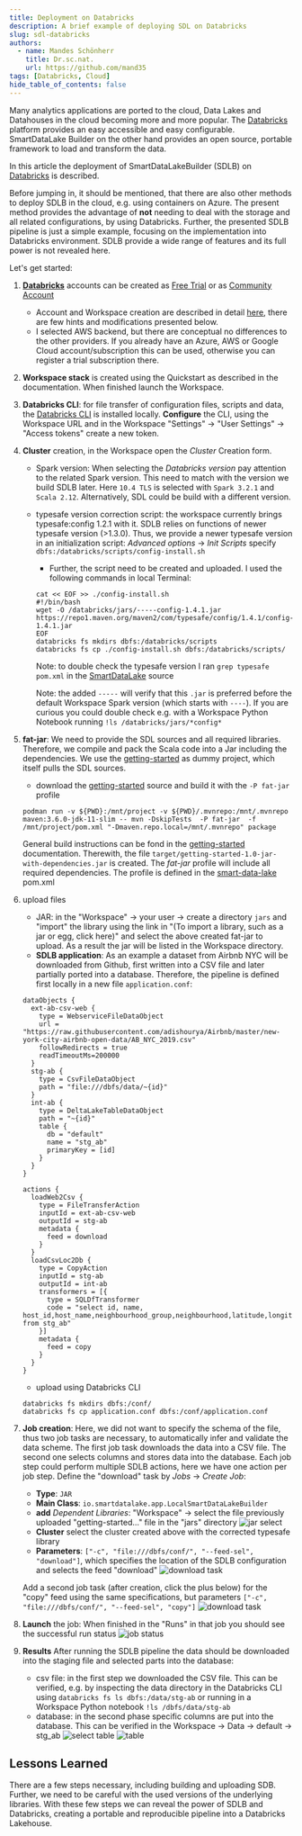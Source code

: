 ```yaml
---
title: Deployment on Databricks
description: A brief example of deploying SDL on Databricks
slug: sdl-databricks
authors:
  - name: Mandes Schönherr
    title: Dr.sc.nat.
    url: https://github.com/mand35
tags: [Databricks, Cloud]
hide_table_of_contents: false
---
```


Many analytics applications are ported to the cloud, Data Lakes and Datahouses in the cloud becoming more and more popular. The [Databricks](https://databricks.com) platform provides an easy accessible and easy configurable. SmartDataLake Builder on the other hand provides an open source, portable framework to load and transform the data.

In this article the deployment of SmartDataLakeBuilder (SDLB) on [Databricks](https://databricks.com) is described. 

<!--truncate-->

Before jumping in, it should be mentioned, that there are also other methods to deploy SDLB in the cloud, e.g. using containers on Azure. 
The present method provides the advantage of **not** needing to deal with the storage and all related configurations, by using Databricks. 
Further, the presented SDLB pipeline is just a simple example, focusing on the implementation into Databricks environment. SDLB provide a wide range of features and its full power is not revealed here. 

Let's get started:

1. [**Databricks**](https://databricks.com) accounts can be created as [Free Trial](https://databricks.com/try-databricks?itm_data=Homepage-HeroCTA-Trial) or as [Community Account](https://community.databricks.com/s/login/SelfRegister)
    - Account and Workspace creation are described in detail [here](https://docs.databricks.com/getting-started/account-setup.html), there are few hints and modifications presented below.
    - I selected AWS backend, but there are conceptual no differences to the other providers. If you already have an Azure, AWS or Google Cloud account/subscription this can be used, otherwise you can register a trial subscription there. 
1. **Workspace stack** is created using the Quickstart as described in the documentation. When finished launch the Workspace.
1. **Databricks CLI**: for file transfer of configuration files, scripts and data, the [Databricks CLI](https://docs.databricks.com/dev-tools/cli/index.html) is installed locally. **Configure** the CLI, using the Workspace URL and in the Workspace "Settings" -> "User Settings" -> "Access tokens" create a new token.
1. **Cluster** creation, in the Workspace open the *Cluster* Creation form.
	- Spark version: When selecting the *Databricks version* pay attention to the related Spark version. 
	  This need to match with the version we build SDLB later. Here `10.4 TLS` is selected with `Spark 3.2.1` and `Scala 2.12`. 
	  Alternatively, SDL could be build with a different version. 
	- typesafe version correction script: the workspace currently brings typesafe:config 1.2.1 with it. 
	  SDLB relies on functions of newer typesafe version (>1.3.0). 
	  Thus, we provide a newer typesafe version in an initialization script: *Advanced options* -> *Init Scripts* specify `dbfs:/databricks/scripts/config-install.sh`
		+ Further, the script need to be created and uploaded. I used the following commands in local Terminal:
		```
		cat << EOF >> ./config-install.sh
		#!/bin/bash
		wget -O /databricks/jars/-----config-1.4.1.jar https://repo1.maven.org/maven2/com/typesafe/config/1.4.1/config-1.4.1.jar
		EOF
		databricks fs mkdirs dbfs:/databricks/scripts
		databricks fs cp ./config-install.sh dbfs:/databricks/scripts/
		```
		Note: to double check the typesafe version I ran `grep typesafe pom.xml` in the [SmartDataLake](https://github.com/smart-data-lake/smart-data-lake.git) source

		Note: the added `-----` will verify that this `.jar` is preferred before the default Workspace Spark version (which starts with `----`). 
		If you are curious you could double check e.g. with a Workspace Python Notebook running `!ls /databricks/jars/*config*`

1. **fat-jar**:
       We need to provide the SDL sources and all required libraries. Therefore, we compile and pack the Scala code into a Jar including the dependencies. We use the [getting-started](https://github.com/smart-data-lake/getting-started.git) as dummy project, which itself pulls the SDL sources. 
	- download the [getting-started](https://github.com/smart-data-lake/getting-started.git) source and build it with the `-P fat-jar` profile
	```
    podman run -v ${PWD}:/mnt/project -v ${PWD}/.mvnrepo:/mnt/.mvnrepo maven:3.6.0-jdk-11-slim -- mvn -DskipTests  -P fat-jar  -f /mnt/project/pom.xml "-Dmaven.repo.local=/mnt/.mvnrepo" package
	```
	General build instructions can be fond in the [getting-started](../../docs/getting-started/setup#compile-scala-classes) documentation. 
	Therewith, the file `target/getting-started-1.0-jar-with-dependencies.jar` is created. 
	The *fat-jar* profile will include all required dependencies. The profile is defined in the [smart-data-lake](https://github.com/smart-data-lake/smart-data-lake) pom.xml

1. upload files
	- JAR: in the "Workspace" -> your user -> create a directory `jars` and "import" the library using the link in "(To import a library, such as a jar or egg, click here)" and select the above created fat-jar to upload. As a result the jar will be listed in the Workspace directory. 
	- **SDLB application**: As an example a dataset from Airbnb NYC will be downloaded from Github, first written into a CSV file and later partially ported into a database. Therefore, the pipeline is defined first locally in a new file `application.conf`:
	```
	dataObjects {
	  ext-ab-csv-web {
	    type = WebserviceFileDataObject
	    url = "https://raw.githubusercontent.com/adishourya/Airbnb/master/new-york-city-airbnb-open-data/AB_NYC_2019.csv"
	    followRedirects = true
	    readTimeoutMs=200000
	  }
	  stg-ab {
	    type = CsvFileDataObject
	    path = "file:///dbfs/data/~{id}"
	  }
	  int-ab {
	    type = DeltaLakeTableDataObject
	    path = "~{id}"
	    table {
	      db = "default"
	      name = "stg_ab"
	      primaryKey = [id]
	    }
	  }
	}

	actions {
	  loadWeb2Csv {
	    type = FileTransferAction
	    inputId = ext-ab-csv-web
	    outputId = stg-ab
	    metadata {
	      feed = download
	    }
	  }
	  loadCsvLoc2Db {
	    type = CopyAction
	    inputId = stg-ab
	    outputId = int-ab
	    transformers = [{
	      type = SQLDfTransformer
	      code = "select id, name, host_id,host_name,neighbourhood_group,neighbourhood,latitude,longitude from stg_ab"
	    }]
	    metadata {
	      feed = copy
	    }
	  }
	}
	```
	- upload using Databricks CLI 
	```
	databricks fs mkdirs dbfs:/conf/
	databricks fs cp application.conf dbfs:/conf/application.conf
	```

1. **Job creation**:
	Here, we did not want to specify the schema of the file, thus two job tasks are necessary, to automatically infer and validate the data scheme. The first job task downloads the data into a CSV file. The second one selects columns and stores data into the database. 
	Each job step could perform multiple SDLB actions, here we have one action per job step.
	Define the "download" task by *Jobs* -> *Create Job*: 
	- **Type**: `JAR`
	- **Main Class**: `io.smartdatalake.app.LocalSmartDataLakeBuilder`
	- **add** *Dependent Libraries*: "Workspace" -> select the file previously uploaded "getting-started..." file in the "jars" directory
	![jar select](add_library.png)
	- **Cluster** select the cluster created above with the corrected typesafe library
	- **Parameters**: `["-c", "file:///dbfs/conf/", "--feed-sel", "download"]`, which specifies the location of the SDLB configuration and selects the feed "download"
	![download task](download_task.png)

	Add a second job task (after creation, click the plus below) for the "copy" feed using the same specifications, but parameters `["-c", "file:///dbfs/conf/", "--feed-sel", "copy"]`
	![download task](copy_task.png)

1. **Launch** the job: 
	When finished in the "Runs" in that job you should see the successful run status
	![job status](job_status.png) 

1. **Results**
	After running the SDLB pipeline the data should be downloaded into the staging file and selected parts into the database:
	- csv file: in the first step we downloaded the CSV file. This can be verified, e.g. by inspecting the data directory in the Databricks CLI using `databricks fs ls dbfs:/data/stg-ab` or running in a Workspace Python notebook `!ls /dbfs/data/stg-ab`
	- database: in the second phase specific columns are put into the database. This can be verified in the Workspace -> Data -> default -> stg_ab
	![select table](select_table.png)
	![table](table.png)

## Lessons Learned
There are a few steps necessary, including building and uploading SDB. Further, we need to be careful with the used versions of the underlying libraries. With these few steps we can reveal the power of SDLB and Databricks, creating a portable and reproducible pipeline into a Databricks Lakehouse.  
